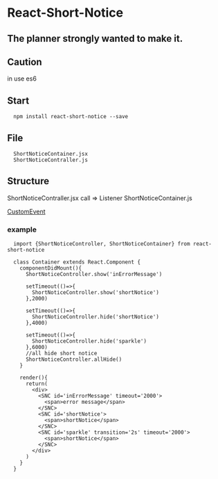 # React-Short-Notice

## The planner strongly wanted to make it.

## Caution

in use es6

## Start

```
  npm install react-short-notice --save
```

## File

```
  ShortNoticeContainer.jsx
  ShortNoticeContraller.js
```

## Structure

ShortNoticeContraller.jsx call =>  Listener ShortNoticeContainer.js

[CustomEvent](https://developer.mozilla.org/en-US/docs/Web/API/CustomEvent)


### example

```
  import {ShortNoticeController, ShortNoticeContainer} from react-short-notice

  class Container extends React.Component {
    componentDidMount(){
      ShortNoticeController.show('inErrorMessage')

      setTimeout(()=>{
        ShortNoticeController.show('shortNotice')
      },2000)

      setTimeout(()=>{
        ShortNoticeController.hide('shortNotice')
      },4000)

      setTimeout(()=>{
        ShortNoticeController.hide('sparkle')
      },6000)
      //all hide short notice
      ShortNoticeController.allHide()
    }

    render(){
      return(
        <div> 
          <SNC id='inErrorMessage' timeout='2000'>
            <span>error message</span>
          </SNC>
          <SNC id='shortNotice'>
            <span>shortNotice</span>
          </SNC>
          <SNC id='sparkle' transition='2s' timeout='2000'>
            <span>shortNotice</span>
          </SNC>
        </div>
      )
    }
  }
```